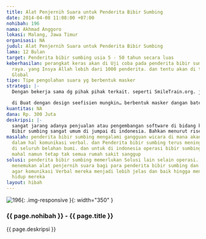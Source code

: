 ```yaml
---
title: Alat Penjernih Suara untuk Penderita Bibir Sumbing
date: 2014-04-08 11:08:00 +07:00
nohibah: 196
nama: Akhmad Anggoro
lokasi: Malang, Jawa Timur
organisasi: NA
judul: Alat Penjernih Suara untuk Penderita Bibir Sumbing
lama: 12 Bulan
target: Penderita bibir sumbing usia 5 - 50 tahun secara luas
keberhasilan: perangkat keras akan di Uji coba pada penderita bibir sumbing di malang
  raya. yang Insya Allah lebih dari 1000 penderita. dan tentu akan di terbitkan secara
  Global
tipe: Tipe pengolahan suara yg berbentuk masker
strategi: |-
  Dengan bekerja sama dg pihak pihak terkait. seperti SmileTrain.org. jalinan kasih indosiar. dokter bedah plastik yang menangani bibir sumbing. dan tentu pihak pihak lainnya ingin membantu.

  di Buat dengan design seefisien mungkin… berbentuk masker dangan baterai, Mikcrokontroler sebagai prosesornya dan ada speaker dan mic yg di tanam dalam masker tersebut.
kuantitas: NA
dana: Rp. 300 Juta
deskripsi: |-
  sangat jarang adanya penjualan atau pengembangan software di bidang kesehatan. Melihat itu mari kita hubungkan gejala gangguan kesehatan apa yg memiliki pangsa pasar untuk sebuah aplikasi komunikasi berbasis smartphone ? jawaban salah satunya adalah aplikasi penjernihan suara bagi penderita bibir sumbing
  Bibir sumbing sangat umum di jumpai di indonesia. Bahkan menurut riset 7 dari 1000 kelahiran adalah bibir sumbing. Dan bibir sumbing memiliki gangguan pada komunikasi verbal di mana vokal menjadi tidak jelas. Dan perlu 7 kali operasi untuk membuat seorang penderita bibir sumbing agar menjadi normal. Tentu dengan biaya yang tidak sedikit. Atas dasar itulah mengapa tidak membuat aplikasi untuk para penderita bibir sumbing ? selain pangsa pasar jelas, Media marketing akan mudah dan Omset ? jelas luas. Karna tak hanya pemasaran daerah bahkan hingga internasional sekalipun bisa dengan mudah digapai. Karna android berada dalam naungan google. Dimana kita tahu bahwa publikasi oleh google begitu mudah. Dan pricing harga bisa kita sesuaikan pas di kantong orang indonesia dan cocok untuk ukuran internasional.
masalah: penderita bibir sumbing mengalami gangguan wicara di mana akan menjadi masalah
  dalam hal komunikasi verbal. dan Penderita bibir sumbing terus meningkat tiap tahun
  di seluruh belahan bumi. dan untuk di indonesia operasi bibir sumbing pun semakin
  mahal namun tetap tak semua rumah sakit sanggup
solusi: penderita bibir sumbing memerlukan Solusi lain selain operasi. yakni dengan
  menemukan alat penjernih suara bagi para penderita bibir sumbing dan langit-langit.
  agar komunikasi Verbal mereka menjadi lebih jelas dan baik hingga meningkatkan harapan
  hidup mereka
layout: hibah
---
```


![196](/static/img/hibahcms/196.png){: .img-responsive }{: width="350" }

### {{ page.nohibah }} - {{ page.title }}

{{ page.deskripsi }}
